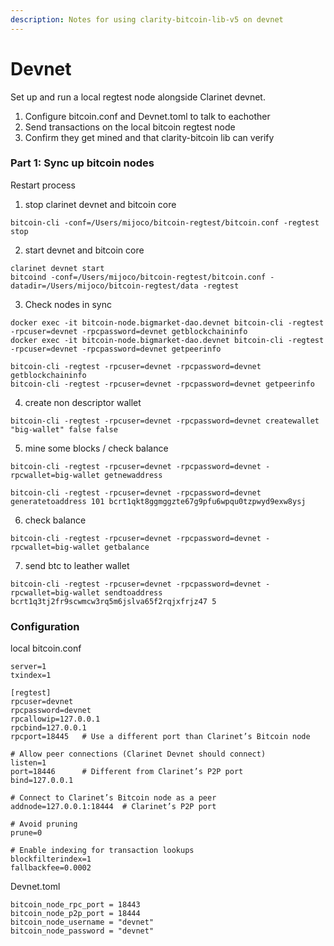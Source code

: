 ```yaml
---
description: Notes for using clarity-bitcoin-lib-v5 on devnet
---
```


# Devnet

Set up and run a local regtest node alongside Clarinet devnet.

1. Configure bitcoin.conf and Devnet.toml to talk to eachother
2. Send transactions on the local bitcoin regtest node
3. Confirm they get mined and that clarity-bitcoin lib can verify

### Part 1: Sync up bitcoin nodes

Restart process

1. stop clarinet devnet and bitcoin core

```
bitcoin-cli -conf=/Users/mijoco/bitcoin-regtest/bitcoin.conf -regtest stop
```

2. start devnet and bitcoin core

```
clarinet devnet start
bitcoind -conf=/Users/mijoco/bitcoin-regtest/bitcoin.conf -datadir=/Users/mijoco/bitcoin-regtest/data -regtest
```

3. Check nodes in sync

```
docker exec -it bitcoin-node.bigmarket-dao.devnet bitcoin-cli -regtest -rpcuser=devnet -rpcpassword=devnet getblockchaininfo
docker exec -it bitcoin-node.bigmarket-dao.devnet bitcoin-cli -regtest -rpcuser=devnet -rpcpassword=devnet getpeerinfo

bitcoin-cli -regtest -rpcuser=devnet -rpcpassword=devnet getblockchaininfo
bitcoin-cli -regtest -rpcuser=devnet -rpcpassword=devnet getpeerinfo
```

4. create non descriptor wallet

```
bitcoin-cli -regtest -rpcuser=devnet -rpcpassword=devnet createwallet "big-wallet" false false
```

5. mine some blocks / check balance

```
bitcoin-cli -regtest -rpcuser=devnet -rpcpassword=devnet -rpcwallet=big-wallet getnewaddress
```

```
bitcoin-cli -regtest -rpcuser=devnet -rpcpassword=devnet generatetoaddress 101 bcrt1qkt8ggmggzte67g9pfu6wpqu0tzpwyd9exw8ysj
```

6. check balance

```
bitcoin-cli -regtest -rpcuser=devnet -rpcpassword=devnet -rpcwallet=big-wallet getbalance
```

7. send btc to leather wallet

```
bitcoin-cli -regtest -rpcuser=devnet -rpcpassword=devnet -rpcwallet=big-wallet sendtoaddress bcrt1q3tj2fr9scwmcw3rq5m6jslva65f2rqjxfrjz47 5
```

### Configuration

local bitcoin.conf

```
server=1
txindex=1

[regtest]
rpcuser=devnet
rpcpassword=devnet
rpcallowip=127.0.0.1
rpcbind=127.0.0.1
rpcport=18445   # Use a different port than Clarinet’s Bitcoin node

# Allow peer connections (Clarinet Devnet should connect)
listen=1
port=18446      # Different from Clarinet’s P2P port
bind=127.0.0.1

# Connect to Clarinet’s Bitcoin node as a peer
addnode=127.0.0.1:18444  # Clarinet’s P2P port

# Avoid pruning
prune=0

# Enable indexing for transaction lookups
blockfilterindex=1
fallbackfee=0.0002
```

Devnet.toml

```
bitcoin_node_rpc_port = 18443
bitcoin_node_p2p_port = 18444
bitcoin_node_username = "devnet"
bitcoin_node_password = "devnet"
```



